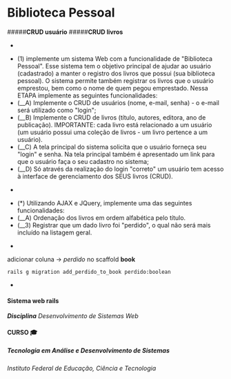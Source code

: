 # Biblioteca Pessoal

#####__CRUD usuário__
#####__CRUD livros__

-

+ (1) implemente um sistema Web com a funcionalidade de "Biblioteca Pessoal". Esse sistema tem o objetivo principal de ajudar ao usuário (cadastrado) a manter o registro dos livros que possui (sua biblioteca pessoal). O sistema permite também registrar os livros que o usuário emprestou, bem como o nome de quem pegou emprestado. Nessa ETAPA implemente as seguintes funcionalidades:
+ (__A) Implemente o CRUD de usuários (nome, e-mail, senha) - o e-mail será utilizado como "login";
+ (__B) Implemente o CRUD de livros (título, autores, editora, ano de publicação). IMPORTANTE: cada livro está relacionado a um usuário (um usuário possui uma coleção de livros - um livro pertence a um usuário).
+	(__C) A tela principal do sistema solicita que o usuário forneça seu "login" e senha. Na tela principal também é apresentado um link para que o usuário faça o seu cadastro no sistema;
+	(__D) Só através da realização do login "correto" um usuário tem acesso à interface de gerenciamento dos SEUS livros (CRUD).

-

+ (*) Utilizando AJAX e JQuery, implemente uma das seguintes funcionalidades:
+ (__A) Ordenação dos livros em ordem alfabética pelo título.
+ (__3) Registrar que um dado livro foi "perdido", o qual não será mais incluído na listagem geral.

-

>
 adicionar coluna -> *perdido* no scaffold __book__ 
> 

```shell
rails g migration add_perdido_to_book perdido:boolean
```
-

#### Sistema web rails
_**Disciplina** Desenvolvimento de Sistemas Web_

#### CURSO :mortar_board:
##### Tecnologia em Análise e Desenvolvimento de Sistemas
###### Instituto Federal de Educação, Ciência e Tecnologia 